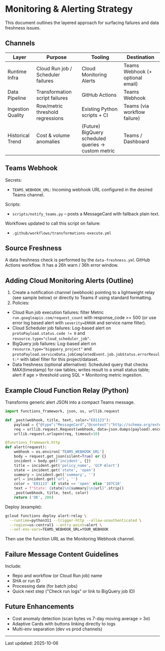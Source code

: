 # Monitoring & Alerting Strategy

This document outlines the layered approach for surfacing failures and data freshness issues.

## Channels

| Layer | Purpose | Tooling | Destination |
|-------|---------|---------|-------------|
| Runtime Infra | Cloud Run job / Scheduler failures | Cloud Monitoring Alerts | Teams Webhook (+ optional email) |
| Data Pipeline | Transformation script failures | GitHub Actions | Teams Webhook |
| Ingestion Quality | Row/metric threshold regressions | Existing Python scripts + CI | Teams (via workflow failure) |
| Historical Trend | Cost & volume anomalies | (Future) BigQuery scheduled queries -> custom metric | Teams / Dashboard |

## Teams Webhook

Secrets:

- `TEAMS_WEBHOOK_URL`: Incoming webhook URL configured in the desired Teams channel.

Scripts:

- `scripts/notify_teams.py` – posts a MessageCard with fallback plain text.

Workflows updated to call this script on failure:

- `.github/workflows/transformations-execute.yml`

## Source Freshness

A data freshness check is performed by the `data-freshness.yml` GitHub Actions workflow. It has a 26h warn / 36h error window.

## Adding Cloud Monitoring Alerts (Outline)

1. Create a notification channel (webhook) pointing to a lightweight relay (see sample below) or directly to Teams if using standard formatting.
2. Policies:

- Cloud Run job execution failures: filter Metric `run.googleapis.com/request_count` with response_code >= 500 (or use error log based alert with `severity=ERROR` and service name filter).
- Cloud Scheduler job failures: Log-based alert on `protoPayload.status.code != 0` and `resource.type="cloud_scheduler_job"`.
- BigQuery job failures: Log-based alert on `resource.type="bigquery_project"` and `protoPayload.serviceData.jobCompletedEvent.job.jobStatus.errorResult:*` with label filter for this project/dataset.
- Data freshness (optional alternative): Scheduled query that checks MAX(timestamp) for raw tables; writes result to a small status table; alert if age > threshold using SQL + Monitoring metric ingestion.

## Example Cloud Function Relay (Python)

Transforms generic alert JSON into a compact Teams message.

```python
import functions_framework, json, os, urllib.request

def _post(webhook, title, text, color="E81123"):
    payload = {"@type":"MessageCard","@context":"http://schema.org/extensions","themeColor":color,"summary":title,"title":title,"text":text}
    req = urllib.request.Request(webhook, data=json.dumps(payload).encode(), headers={'Content-Type':'application/json'})
    urllib.request.urlopen(req, timeout=10)

@functions_framework.http
def alert(request):
    webhook = os.environ['TEAMS_WEBHOOK_URL']
    body = request.get_json(silent=True) or {}
    incident = body.get('incident', {})
    title = incident.get('policy_name', 'GCP Alert')
    state = incident.get('state', 'open')
    summary = incident.get('summary', '')
    url = incident.get('url', '')
    color = 'E81123' if state == 'open' else '107C10'
    text = f"State: {state}\n{summary}\n{url}".strip()
    _post(webhook, title, text, color)
    return ('OK', 200)
```

Deploy (example):

```bash
gcloud functions deploy alert-relay \
  --runtime=python311 --trigger-http --allow-unauthenticated \
  --region=us-central1 --entry-point=alert \
  --set-env-vars=TEAMS_WEBHOOK_URL=YOUR_WEBHOOK
```

Then use the function URL as the Monitoring Webhook channel.

## Failure Message Content Guidelines

Include:

- Repo and workflow (or Cloud Run job) name
- SHA or run ID
- Processing date (for batch jobs)
- Quick next step ("Check run logs" or link to BigQuery job ID)

## Future Enhancements

- Cost anomaly detection (scan bytes vs 7-day moving average > 3σ)
- Adaptive Cards with buttons linking directly to logs
- Multi-env separation (dev vs prod channels)

---
Last updated: 2025-10-06
